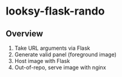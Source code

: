 # looksy-flask-rando

## Overview
1. Take URL arguments via Flask
2. Generate valid panel (foreground image)
3. Host image with Flask
4. Out-of-repo, serve image with nginx
